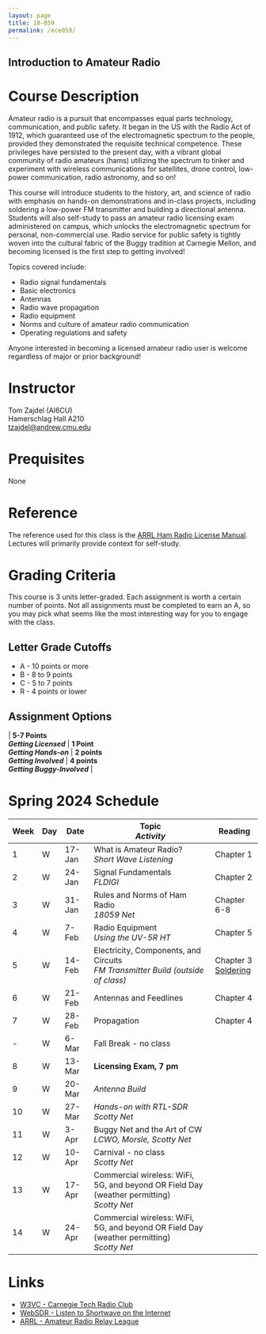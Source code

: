 ```yaml
---
layout: page
title: 18-059
permalink: /ece059/
---
```


## Introduction to Amateur Radio

# Course Description
Amateur radio is a pursuit that encompasses equal parts technology, communication, and public safety. It began in the US with the Radio Act of 1912, which guaranteed use of the electromagnetic spectrum to the people, provided they demonstrated the requisite technical competence. These privileges have persisted to the present day, with a vibrant global community of radio amateurs (hams) utilizing the spectrum to tinker and experiment with wireless communications for satellites, drone control, low-power communication, radio astronomy, and so on!

This course will introduce students to the history, art, and science of radio with emphasis on hands-on demonstrations and in-class projects, including soldering a low-power FM transmitter and building a directional antenna. Students will also self-study to pass an amateur radio licensing exam administered on campus, which unlocks the electromagnetic spectrum for personal, non-commercial use. Radio service for public safety is tightly woven into the cultural fabric of the Buggy tradition at Carnegie Mellon, and becoming licensed is the first step to getting involved!

Topics covered include:
- Radio signal fundamentals
- Basic electronics
- Antennas
- Radio wave propagation
- Radio equipment
- Norms and culture of amateur radio communication
- Operating regulations and safety

Anyone interested in becoming a licensed amateur radio user is welcome regardless of major or prior background!

# Instructor
Tom Zajdel (AI6CU)<br/>
Hamerschlag Hall A210<br/>
tzajdel@andrew.cmu.edu

# Prequisites
None

# Reference
The reference used for this class is the [ARRL Ham Radio License Manual](https://www.amazon.com/dp/1625951558/ref=sspa_dk_detail_0?psc=1&pd_rd_i=1625951558&). Lectures will primarily provide context for self-study.

# Grading Criteria
This course is 3 units letter-graded. Each assignment is worth a certain number of points. Not all assignments must be completed to earn an A, so you may pick what seems like the most interesting way for you to engage with the class.

## Letter Grade Cutoffs
- A - 10 points or more
- B - 8 to 9 points
- C - 5 to 7 points
- R - 4 points or lower

## Assignment Options
| **5-7 Points**<br>***Getting Licensed*** | **1 Point**<br>***Getting Hands-on*** | **2 points**<br>***Getting Involved*** | **4 points**<br>***Getting Buggy-Involved*** |



# Spring 2024 Schedule

| Week | Day | Date | Topic<br>*Activity* | Reading |
| --- | --- | --- | --- | --- |
| 1 | W | 17-Jan | What is Amateur Radio?<br>*Short Wave Listening* | Chapter 1 |
| 2 | W | 24-Jan | Signal Fundamentals<br>*FLDIGI* | Chapter 2 |
| 3 | W | 31-Jan  | Rules and Norms of Ham Radio<br>*18059 Net* | Chapter 6-8 |
| 4 | W | 7-Feb  | Radio Equipment<br>*Using the UV-5R HT* | Chapter 5 |
| 5 | W | 14-Feb | Electricity, Components, and Circuits<br>*FM Transmitter Build (outside of class)* | Chapter 3<br>[Soldering](https://www.youtube.com/watch?v=Qps9woUGkvI) |
| 6 | W | 21-Feb | Antennas and Feedlines |  Chapter 4 |
| 7 | W | 28-Feb  | Propagation |  Chapter 4 |
| - | W | 6-Mar | Fall Break - no class | |
| 8 | W | 13-Mar | **Licensing Exam, 7 pm** |  |
| 9 | W | 20-Mar | *Antenna Build* |  |
|10 | W | 27-Mar | *Hands-on with RTL-SDR*<br>*Scotty Net* | |
|11 | W | 3-Apr  | Buggy Net and the Art of CW<br>*LCWO, Morsle, Scotty Net* | |
|12 | W | 10-Apr | Carnival - no class<br>*Scotty Net* | |
|13 | W | 17-Apr | Commercial wireless: WiFi, 5G, and beyond OR Field Day (weather permitting)<br>*Scotty Net* | |
|14 | W | 24-Apr | Commercial wireless: WiFi, 5G, and beyond OR Field Day (weather permitting)<br>*Scotty Net* | |

# Links
- [W3VC - Carnegie Tech Radio Club](http://www.w3vc.org/)
- [WebSDR - Listen to Shortwave on the Internet](http://www.websdr.org/)
- [ARRL - Amateur Radio Relay League](http://www.arrl.org/what-is-ham-radio)
